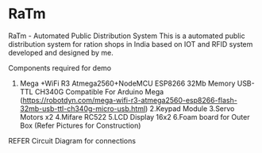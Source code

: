 # RaTm
RaTm - Automated Public Distribution System
This is a automated public distribution system for ration shops in India based on IOT and RFID system developed and designed by me.

Components required for demo
1. Mega +WiFi R3 Atmega2560+NodeMCU ESP8266 32Mb Memory USB-TTL CH340G Compatible For Arduino Mega (https://robotdyn.com/mega-wifi-r3-atmega2560-esp8266-flash-32mb-usb-ttl-ch340g-micro-usb.html)
2.Keypad Module
3.Servo Motors x2
4.Mifare RC522
5.LCD Display 16x2
6.Foam board for Outer Box (Refer Pictures for Construction)

REFER Circuit Diagram for connections
